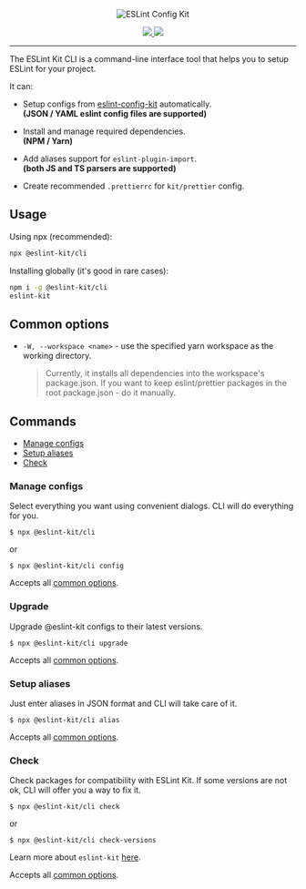 <p align="center">
  <img src="https://user-images.githubusercontent.com/35740512/71934637-c8b22a00-319c-11ea-8b73-a48e7851b7d2.png" alt="ESLint Config Kit" />
</p>

<p align="center">
  <a href="https://www.npmjs.com/package/@eslint-kit/cli">
    <img src="https://img.shields.io/npm/v/@eslint-kit/cli">
  </a>
  <a href="https://github.com/eslint-kit/cli/blob/master/LICENSE">
    <img src="https://img.shields.io/github/license/eslint-kit/cli">
  </a>
</p>

---

The ESLint Kit CLI is a command-line interface tool that helps you to setup ESLint for your project.

It can:

- Setup configs from [eslint-config-kit](https://github.com/eslint-kit/eslint-config-kit) automatically.  
  **(JSON / YAML eslint config files are supported)**

- Install and manage required dependencies.  
  **(NPM / Yarn)**

- Add aliases support for `eslint-plugin-import`.  
  **(both JS and TS parsers are supported)**

- Create recommended `.prettierrc` for `kit/prettier` config.

## Usage

Using npx (recommended):

```sh
npx @eslint-kit/cli
```

Installing globally (it's good in rare cases):

```sh
npm i -g @eslint-kit/cli
eslint-kit
```

## Common options

- `-W, --workspace <name>` - use the specified yarn workspace as the working directory.

  > Currently, it installs all dependencies into the workspace's package.json. If you want to keep eslint/prettier packages in the root package.json - do it manually.

## Commands

- [Manage configs](#manage-configs)
- [Setup aliases](#setup-aliases)
- [Check](#check)

### Manage configs

Select everything you want using convenient dialogs. CLI will do everything for you.

```
$ npx @eslint-kit/cli
```

or

```
$ npx @eslint-kit/cli config
```

Accepts all [common options](#common-options).

### Upgrade

Upgrade @eslint-kit configs to their latest versions.

```
$ npx @eslint-kit/cli upgrade
```

Accepts all [common options](#common-options).

### Setup aliases

Just enter aliases in JSON format and CLI will take care of it.

```
$ npx @eslint-kit/cli alias
```

Accepts all [common options](#common-options).

### Check

Check packages for compatibility with ESLint Kit. If some versions are not ok, CLI will offer you a way to fix it.

```
$ npx @eslint-kit/cli check
```

or

```
$ npx @eslint-kit/cli check-versions
```

Learn more about `eslint-kit` [here](https://github.com/eslint-kit/eslint-config-kit).

Accepts all [common options](#common-options).